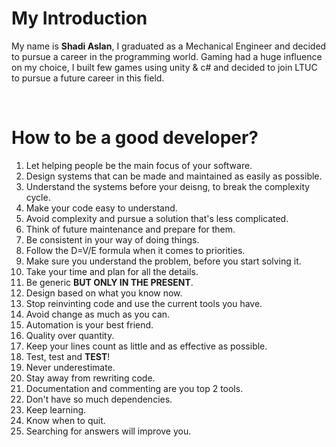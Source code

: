 # My Introduction

My name is **Shadi Aslan**, I graduated as a Mechanical Engineer and decided to pursue a career in the programming world.
Gaming had a huge influence on my choice, I built few games using unity & c# and decided to join LTUC to pursue a future career in this field.

<br>


# How to be a good developer?

1. Let helping people be the main focus of your software.  
2. Design systems that can be made and maintained as easily as possible.  
3. Understand the systems before your deisng, to break the complexity cycle.  
4. Make your code easy to understand.  
5. Avoid complexity and pursue a solution that's less complicated.  
6. Think of future maintenance and prepare for them.  
7. Be consistent in your way of doing things.  
8. Follow the D=V/E formula when it comes to priorities.  
9. Make sure you understand the problem, before you start solving it.  
10. Take your time and plan for all the details.  
11. Be generic **BUT ONLY IN THE PRESENT**.  
12. Design based on what you know now.  
13. Stop reinvinting code and use the current tools you have.  
14. Avoid change as much as you can.  
15. Automation is your best friend.  
16. Quality over quantity.  
17. Keep your lines count as little and as effective as possible.  
18. Test, test and **TEST**!  
19. Never underestimate.  
20. Stay away from rewriting code.
21. Documentation and commenting are you top 2 tools.  
22. Don't have so much dependencies.
23. Keep learning.
24. Know when to quit.
25. Searching for answers will improve you.  

